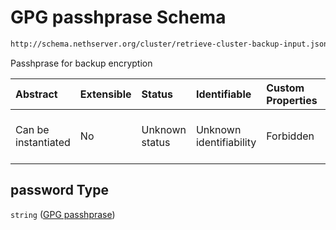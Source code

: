 # GPG passhprase Schema

```txt
http://schema.nethserver.org/cluster/retrieve-cluster-backup-input.json#/properties/password
```

Passhprase for backup encryption

| Abstract            | Extensible | Status         | Identifiable            | Custom Properties | Additional Properties | Access Restrictions | Defined In                                                                                                |
| :------------------ | :--------- | :------------- | :---------------------- | :---------------- | :-------------------- | :------------------ | :-------------------------------------------------------------------------------------------------------- |
| Can be instantiated | No         | Unknown status | Unknown identifiability | Forbidden         | Allowed               | none                | [retrieve-cluster-backup-input.json\*](cluster/retrieve-cluster-backup-input.json "open original schema") |

## password Type

`string` ([GPG passhprase](retrieve-cluster-backup-input-properties-gpg-passhprase.md))
